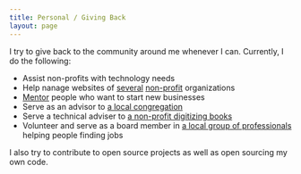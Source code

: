 ```yaml
---
title: Personal / Giving Back
layout: page
---
```


I try to give back to the community around me whenever I can. Currently, I do the following:

- Assist non-profits with technology needs
- Help nanage websites of [several](http://www.koyb.org/) [non-profit](https://hebrewbooks.org/) organizations
- [Mentor](https://www.tjenetwork.com/) people who want to start new businesses
- Serve as an advisor to [a local congregation](http://www.koyb.org/)
- Serve a technical adviser to [a non-profit digitizing books](http://www.hebrewbooks.org/)
- Volunteer and serve as a board member in [a local group of professionals](http://www.jet-tech.org/) helping people finding jobs

I also try to contribute to open source projects as well as open sourcing my own code.